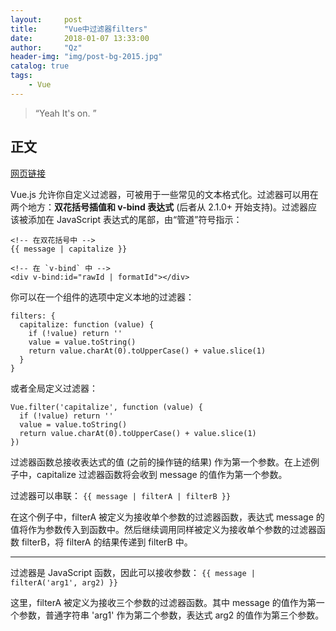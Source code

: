 ```yaml
---
layout:     post
title:      "Vue中过滤器filters"
date:       2018-01-07 13:33:00
author:     "Qz"
header-img: "img/post-bg-2015.jpg"
catalog: true
tags:
    - Vue
---
```


> “Yeah It's on. ”


## 正文


[网页链接](https://cn.vuejs.org/v2/guide/filters.html#ad)

Vue.js 允许你自定义过滤器，可被用于一些常见的文本格式化。过滤器可以用在两个地方：**双花括号插值和 v-bind 表达式** (后者从 2.1.0+ 开始支持)。过滤器应该被添加在 JavaScript 表达式的尾部，由“管道”符号指示：

```
<!-- 在双花括号中 -->
{{ message | capitalize }}

<!-- 在 `v-bind` 中 -->
<div v-bind:id="rawId | formatId"></div>
```
你可以在一个组件的选项中定义本地的过滤器：

```
filters: {
  capitalize: function (value) {
    if (!value) return ''
    value = value.toString()
    return value.charAt(0).toUpperCase() + value.slice(1)
  }
}
```

或者全局定义过滤器：
```
Vue.filter('capitalize', function (value) {
  if (!value) return ''
  value = value.toString()
  return value.charAt(0).toUpperCase() + value.slice(1)
})
```

过滤器函数总接收表达式的值 (之前的操作链的结果) 作为第一个参数。在上述例子中，capitalize 过滤器函数将会收到 message 的值作为第一个参数。

过滤器可以串联：
`{{ message | filterA | filterB }}`

在这个例子中，filterA 被定义为接收单个参数的过滤器函数，表达式 message 的值将作为参数传入到函数中。然后继续调用同样被定义为接收单个参数的过滤器函数 filterB，将 filterA 的结果传递到 filterB 中。


----------


过滤器是 JavaScript 函数，因此可以接收参数：
`{{ message | filterA('arg1', arg2) }}`

这里，filterA 被定义为接收三个参数的过滤器函数。其中 message 的值作为第一个参数，普通字符串 'arg1' 作为第二个参数，表达式 arg2 的值作为第三个参数。


